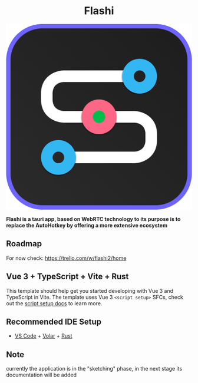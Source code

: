 <h1 align="center">Flashi</h1>
<p align="center">
    <img src='./app-icon.png'/>
</p>

<p>
    <strong align="center">
        Flashi is a tauri app, based on WebRTC technology to its purpose is to replace the AutoHotkey by offering a more extensive ecosystem
    </strong>
</p>

## Roadmap
For now check: https://trello.com/w/flashi2/home

## Vue 3 + TypeScript + Vite + Rust

This template should help get you started developing with Vue 3 and TypeScript in Vite. The template uses Vue 3 `<script setup>` SFCs, check out the [script setup docs](https://v3.vuejs.org/api/sfc-script-setup.html#sfc-script-setup) to learn more.

## Recommended IDE Setup

- [VS Code](https://code.visualstudio.com/) + [Volar](https://marketplace.visualstudio.com/items?itemName=Vue.volar) + [Rust](https://marketplace.visualstudio.com/items?itemName=rust-lang.rust-analyzer)


## Note
currently the application is in the "sketching" phase, in the next stage its documentation will be added
